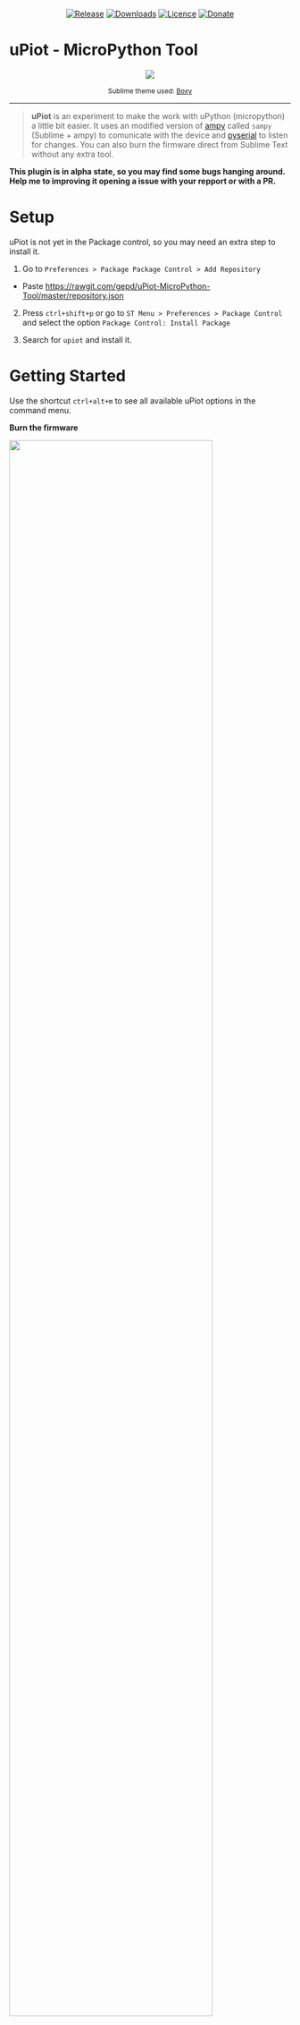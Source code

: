 <p align="center">
    <a href="https://github.com/gepd/uPiot-MicroPython-Tool/releases"><img src="https://img.shields.io/github/release/gepd/uPiot-MicroPython-Tool.svg?maxAge=3600&style=flat-square" alt="Release"></a>
    <a href="https://packagecontrol.io/packages/uPiot-MicroPython-Tool"><img src="https://img.shields.io/packagecontrol/dt/uPiot-MicroPython-Tool).svg?maxAge=3600&style=flat-square" alt="Downloads"></a>
    <a href="https://github.com/gepd/uPiot-MicroPython-Tool/blob/master/LICENCE"><img src="https://img.shields.io/badge/Licence-%20MIT-green.svg?maxAge=3600&style=flat-square" alt="Licence"></a>
    <a href="https://gratipay.com/~gepd/"><img src="https://img.shields.io/badge/donate-uPiot-red.svg?maxAge=3600&style=flat-square" alt="Donate"></a>
</p>

# uPiot - MicroPython Tool

<p align="center">
    <img src="docs/upiot_main.png">
    <p align="center" style="font-size: 9pt">Sublime theme used: <a href="https://github.com/ihodev/sublime-boxy">Boxy</a></p>
</p>

---


> **uPiot** is an experiment to make the work with uPython (micropython) a little bit easier. It uses an modified version of [ampy](https://github.com/adafruit/ampy/) called `sampy` (Sublime + ampy) to comunicate with the device and [pyserial](https://github.com/pyserial/pyserial) to listen for changes. You can also burn the firmware direct from Sublime Text without any extra tool.
>

**This plugin is in alpha state, so you may find some bugs hanging around. Help me to improving it opening a issue with your repport or with a PR.**


# Setup

uPiot is not yet in the Package control, so you may need an extra step to install it.

1. Go to `Preferences > Package Package Control > Add Repository` 

* Paste https://rawgit.com/gepd/uPiot-MicroPython-Tool/master/repository.json

2. Press `ctrl+shift+p` or go to `ST Menu > Preferences > Package Control` and select the option `Package Control: Install Package`

3. Search for `upiot` and install it.


# Getting Started

Use the shortcut `ctrl+alt+m` to see all available uPiot options in the command menu.

**Burn the firmware**

<img src="docs/download_firmware.gif" width="85%">

1. From the command menu select `UPIOT: Download Firmware`

2. Go to http://micropython.org/download and copy the link of the `esp8266` or `esp32` firmware (I've tried the plugin only in this boards) and paste it in the input panel in Sublime Text. 

* It will start to download the file (you will see the download progress in the status bar)

<img src="docs/burn_firmware.gif" width="85%">

3. After the download is finished opens the command menu again and select `UPIOT: Burn Firmware`. 

* Selects the serial port if it ask for one, the board used and the firmware previously downloaded. 

* You'll see the message `Do you want to erase the flash memory?`, if it's your first time burning micropython, select yes.

When it is finished, you will be ready to use micropython in your device.

---

**Using micropython**

<img src="docs/console_hello_world.gif" width="85%">

To use micropython opens the console with the option `UPIOT: Open Console` (from the command menu). In the input panel paste `print("Hello world from uPiot")`. If everything is fine you will see `Hello world from uPiot`

> Micropython try to run `main.py` each time your board is powered on (or reseted), when you don't have this file you will see `OSError: [Errno 2] ENOENT: main.py` in the output. 

<img src="docs/run_current_file.gif" width="85%">

Make a new file and save it as `main.py`, writes `print("Hello world from uPiot")` on it and send it to your device with the command `UPIOT: Put Current File` (You can use `UPIOT: Run Current File` in case you want to test it first) after it finished, restart your board; the error won't be there and you should see the `Hello world from uPiot` in the output.

<img src="docs/put_current_file.gif" width="85%">

# Commands

That are the current list of commands availables in the console.

<img src="docs/sampy_example.gif" width="85%">

Usage: `sampy COMMAND [ARGS]`

| Command | Description |
----------|-------------|
|**ls**|List the contens on the board|
|**run** file_name|Run a script and print it's output|
|**get** file_name|Retrieve a file from the board|
|**put** file_name|Put a file or folder and its contents on the board|
|**rm** file_name|Remove a file from the board|
|**mkdir** folder_name|Create a directory on the board|
|**rmdir** folder_name|Forcefully remove a folder and all its content from board|
|**reset**|Perform soft reset/reboot of the board|
|**--help**|Shows this information|

> Note that if you don't write prefix 'sampy' in the console the string will be sent as a raw text to the device (with the `\r\n` ending)

List of options available in the command menu. (`ctrl+alt+m`)

|Option|Description|
|------|-----------|
|Burn Firmware|Burn a micropython firmware in the selected device. [Read More](#burn-the-firmware)|
|Download Firmware|Download a firmware from http://micropython.org/download and store it in your machine. This file will be used with the `Burn Firmware` option|
|List Files in Device|Shows all file in the device|
|Erase Flash|Erase the memory flash of your device. You will be promt to erase the memory flash of your device before burn the firmware|
|Make Folder|Make a folder in the selected device (you can choose the device from `Select Serial Port`)|
|Open Console|Opens the console to interact with the device, before open it selec the device in`Select Serial Port`|
|Put File|Puts the given file in the device. You need to give it the absolute path to this option work|
|Remove File|Removes the given file in the device|
|Remove Folder|Removes a folder from the device|
|Put Current File|Puts the focused file your device|
|Run Current File|Runs the focused file your device|
|Select Serial Port|Selects the serial port to be used in the Console or `Burn Firmware` command|
|Cancel (Ctrl + C)|Sends a cancel string to the open serial port (\x03)|
|Write in Console|Sends an string through the serial port. You can also use the [Console commands]|
|Sync File From Device|Search all files in your device and save it in the given location|
|Help|Opens this github|


## Shortcuts

At this moment, there is 4 importantant shorcuts:

* `ctrl+alt+m` Opens the command menu to see all options availables in uPiot
* `ctrl+alt+o` Opents the uPiot console
* `ctrl+alt+r` Runs the current file
* `ctrl+alt+p` Puts the current file
* `ctrl+shift+c` Sends a cancel string to the open serial port (\x03)

I haven't test the shortcuts in all platforms, if you have any problem [open a issue](https://github.com/gepd/uPiot-MicroPython-Tool/issues)

## Donate

Support the open source!. If you liked this plugin, and you want to make a contribution to continue its development, do it through [this link](https://gratipay.com/~gepd/). If you have any problems, or want to contact me: <gepd@outlook.com>


## License

Copyright 2017 GEPD <gepd@outlook.com>

uPiot is licensed under MIT license. [Read](https://github.com/gepd/upiot/blob/master/LICENCE) the full License file.

> Note that may be some dependencies under a different license
